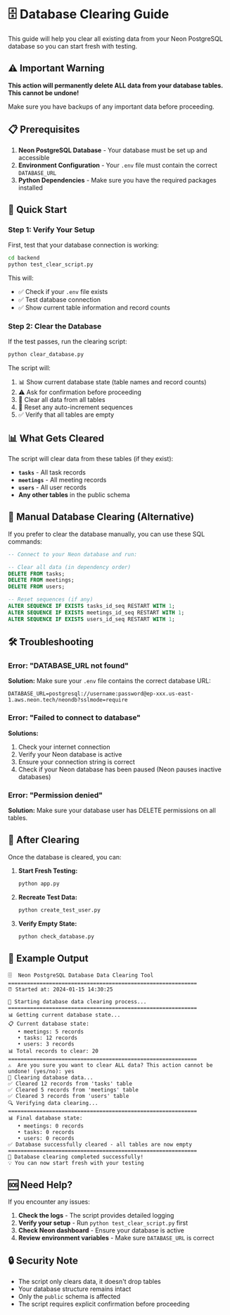 # 🗄️ Database Clearing Guide

This guide will help you clear all existing data from your Neon PostgreSQL database so you can start fresh with testing.

## ⚠️ Important Warning

**This action will permanently delete ALL data from your database tables. This cannot be undone!**

Make sure you have backups of any important data before proceeding.

## 📋 Prerequisites

1. **Neon PostgreSQL Database** - Your database must be set up and accessible
2. **Environment Configuration** - Your `.env` file must contain the correct `DATABASE_URL`
3. **Python Dependencies** - Make sure you have the required packages installed

## 🚀 Quick Start

### Step 1: Verify Your Setup

First, test that your database connection is working:

```bash
cd backend
python test_clear_script.py
```

This will:
- ✅ Check if your `.env` file exists
- ✅ Test database connection
- ✅ Show current table information and record counts

### Step 2: Clear the Database

If the test passes, run the clearing script:

```bash
python clear_database.py
```

The script will:
1. 📊 Show current database state (table names and record counts)
2. ⚠️ Ask for confirmation before proceeding
3. 🧹 Clear all data from all tables
4. 🔄 Reset any auto-increment sequences
5. ✅ Verify that all tables are empty

## 📊 What Gets Cleared

The script will clear data from these tables (if they exist):

- **`tasks`** - All task records
- **`meetings`** - All meeting records  
- **`users`** - All user records
- **Any other tables** in the public schema

## 🔧 Manual Database Clearing (Alternative)

If you prefer to clear the database manually, you can use these SQL commands:

```sql
-- Connect to your Neon database and run:

-- Clear all data (in dependency order)
DELETE FROM tasks;
DELETE FROM meetings;
DELETE FROM users;

-- Reset sequences (if any)
ALTER SEQUENCE IF EXISTS tasks_id_seq RESTART WITH 1;
ALTER SEQUENCE IF EXISTS meetings_id_seq RESTART WITH 1;
ALTER SEQUENCE IF EXISTS users_id_seq RESTART WITH 1;
```

## 🛠️ Troubleshooting

### Error: "DATABASE_URL not found"

**Solution:** Make sure your `.env` file contains the correct database URL:

```env
DATABASE_URL=postgresql://username:password@ep-xxx.us-east-1.aws.neon.tech/neondb?sslmode=require
```

### Error: "Failed to connect to database"

**Solutions:**
1. Check your internet connection
2. Verify your Neon database is active
3. Ensure your connection string is correct
4. Check if your Neon database has been paused (Neon pauses inactive databases)

### Error: "Permission denied"

**Solution:** Make sure your database user has DELETE permissions on all tables.

## 🔄 After Clearing

Once the database is cleared, you can:

1. **Start Fresh Testing:**
   ```bash
   python app.py
   ```

2. **Recreate Test Data:**
   ```bash
   python create_test_user.py
   ```

3. **Verify Empty State:**
   ```bash
   python check_database.py
   ```

## 📝 Example Output

```
🗄️  Neon PostgreSQL Database Data Clearing Tool
============================================================
⏰ Started at: 2024-01-15 14:30:25

🚀 Starting database data clearing process...
============================================================
📊 Getting current database state...
📋 Current database state:
   • meetings: 5 records
   • tasks: 12 records
   • users: 3 records
📊 Total records to clear: 20
============================================================
⚠️  Are you sure you want to clear ALL data? This action cannot be undone! (yes/no): yes
🧹 Clearing database data...
✅ Cleared 12 records from 'tasks' table
✅ Cleared 5 records from 'meetings' table
✅ Cleared 3 records from 'users' table
🔍 Verifying data clearing...
============================================================
📊 Final database state:
   • meetings: 0 records
   • tasks: 0 records
   • users: 0 records
✅ Database successfully cleared - all tables are now empty
============================================================
🎉 Database clearing completed successfully!
💡 You can now start fresh with your testing
```

## 🆘 Need Help?

If you encounter any issues:

1. **Check the logs** - The script provides detailed logging
2. **Verify your setup** - Run `python test_clear_script.py` first
3. **Check Neon dashboard** - Ensure your database is active
4. **Review environment variables** - Make sure `DATABASE_URL` is correct

## 🔒 Security Note

- The script only clears data, it doesn't drop tables
- Your database structure remains intact
- Only the `public` schema is affected
- The script requires explicit confirmation before proceeding
